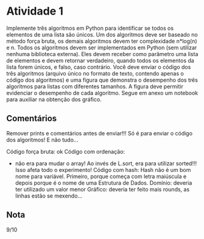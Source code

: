 # Atividade 1

Implemente três algoritmos em Python para identificar se todos os elementos de uma lista são únicos. Um dos algoritmos deve ser baseado no método força bruta, os demais algoritmos devem ter complexidade n*log(n) e n. Todos os algoritmos devem ser implementados em Python (sem utilizar nenhuma biblioteca externa). Eles devem receber como parâmetro uma lista de elementos e devem retornar verdadeiro, quando todos os elementos da lista forem únicos, e falso, caso contrário. Você deve enviar o código dos três algoritmos (arquivo único no formato de texto, contendo apenas o código dos algoritmos) e uma figura que demonstra o desempenho dos três algoritmos para listas com diferentes tamanhos. A figura deve permitir evidenciar o desempenho de cada algoritmo. Segue em anexo um notebook para auxiliar na obtenção dos gráfico.

## Comentários

Remover prints e comentários antes de enviar!!!
Só é para enviar o código dos algoritmos! E não tudo...

Código força bruta: ok
Código com ordenação: 
   - não era para mudar o array! Ao invés de L.sort, era para utilizar sorted!!!  Isso afeta todo o experimento!
Código com hash: Hash não é um bom nome para variável. Primeiro, porque começa com letra maiúscula e depois porque é o nome de uma Estrutura de Dados.
Domínio: deveria ter utilizado um valor menor
Gráfico: deveria ter feito mais rounds, as linhas estão se mexendo...

## Nota

9/10

